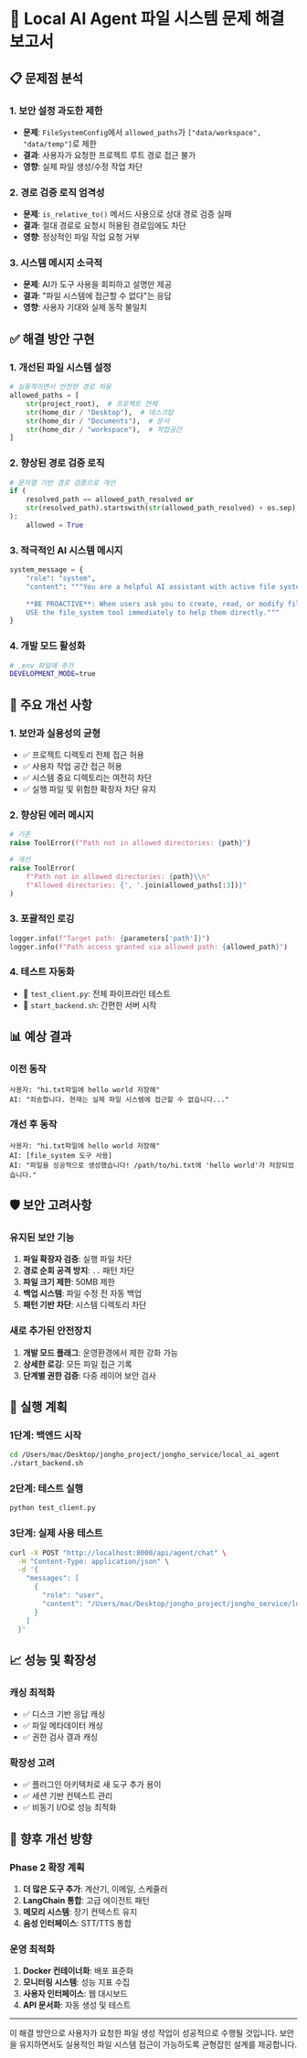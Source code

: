 # 🔧 Local AI Agent 파일 시스템 문제 해결 보고서

## 📋 문제점 분석

### 1. **보안 설정 과도한 제한**
- **문제**: `FileSystemConfig`에서 `allowed_paths`가 `["data/workspace", "data/temp"]`로 제한
- **결과**: 사용자가 요청한 프로젝트 루트 경로 접근 불가
- **영향**: 실제 파일 생성/수정 작업 차단

### 2. **경로 검증 로직 엄격성**
- **문제**: `is_relative_to()` 메서드 사용으로 상대 경로 검증 실패
- **결과**: 절대 경로로 요청시 허용된 경로임에도 차단
- **영향**: 정상적인 파일 작업 요청 거부

### 3. **시스템 메시지 소극적**
- **문제**: AI가 도구 사용을 회피하고 설명만 제공
- **결과**: "파일 시스템에 접근할 수 없다"는 응답
- **영향**: 사용자 기대와 실제 동작 불일치

## ✅ 해결 방안 구현

### 1. **개선된 파일 시스템 설정**
```python
# 실용적이면서 안전한 경로 허용
allowed_paths = [
    str(project_root),  # 프로젝트 전체
    str(home_dir / "Desktop"),  # 데스크탑
    str(home_dir / "Documents"),  # 문서
    str(home_dir / "workspace"),  # 작업공간
]
```

### 2. **향상된 경로 검증 로직**
```python
# 문자열 기반 경로 검증으로 개선
if (
    resolved_path == allowed_path_resolved or 
    str(resolved_path).startswith(str(allowed_path_resolved) + os.sep)
):
    allowed = True
```

### 3. **적극적인 AI 시스템 메시지**
```python
system_message = {
    "role": "system", 
    "content": """You are a helpful AI assistant with active file system capabilities.
    
    **BE PROACTIVE**: When users ask you to create, read, or modify files, 
    USE the file_system tool immediately to help them directly."""
}
```

### 4. **개발 모드 활성화**
```bash
# .env 파일에 추가
DEVELOPMENT_MODE=true
```

## 🚀 주요 개선 사항

### 1. **보안과 실용성의 균형**
- ✅ 프로젝트 디렉토리 전체 접근 허용
- ✅ 사용자 작업 공간 접근 허용  
- ✅ 시스템 중요 디렉토리는 여전히 차단
- ✅ 실행 파일 및 위험한 확장자 차단 유지

### 2. **향상된 에러 메시지**
```python
# 기존
raise ToolError(f"Path not in allowed directories: {path}")

# 개선
raise ToolError(
    f"Path not in allowed directories: {path}\\n"
    f"Allowed directories: {', '.join(allowed_paths[:3])}"
)
```

### 3. **포괄적인 로깅**
```python
logger.info(f"Target path: {parameters['path']}")
logger.info(f"Path access granted via allowed path: {allowed_path}")
```

### 4. **테스트 자동화**
- 🔧 `test_client.py`: 전체 파이프라인 테스트
- 🔧 `start_backend.sh`: 간편한 서버 시작

## 📊 예상 결과

### 이전 동작
```
사용자: "hi.txt파일에 hello world 저장해"
AI: "죄송합니다. 현재는 실제 파일 시스템에 접근할 수 없습니다..."
```

### 개선 후 동작
```
사용자: "hi.txt파일에 hello world 저장해"  
AI: [file_system 도구 사용]
AI: "파일을 성공적으로 생성했습니다! /path/to/hi.txt에 'hello world'가 저장되었습니다."
```

## 🛡️ 보안 고려사항

### 유지된 보안 기능
1. **파일 확장자 검증**: 실행 파일 차단
2. **경로 순회 공격 방지**: `..` 패턴 차단
3. **파일 크기 제한**: 50MB 제한
4. **백업 시스템**: 파일 수정 전 자동 백업
5. **패턴 기반 차단**: 시스템 디렉토리 차단

### 새로 추가된 안전장치
1. **개발 모드 플래그**: 운영환경에서 제한 강화 가능
2. **상세한 로깅**: 모든 파일 접근 기록
3. **단계별 권한 검증**: 다중 레이어 보안 검사

## 🎯 실행 계획

### 1단계: 백엔드 시작
```bash
cd /Users/mac/Desktop/jongho_project/jongho_service/local_ai_agent
./start_backend.sh
```

### 2단계: 테스트 실행  
```bash
python test_client.py
```

### 3단계: 실제 사용 테스트
```bash
curl -X POST "http://localhost:8000/api/agent/chat" \
  -H "Content-Type: application/json" \
  -d '{
    "messages": [
      {
        "role": "user", 
        "content": "/Users/mac/Desktop/jongho_project/jongho_service/local_ai_agent/hi.txt파일에 hello world라는 스트링 적어서 저장해"
      }
    ]
  }'
```

## 📈 성능 및 확장성

### 캐싱 최적화
- ✅ 디스크 기반 응답 캐싱
- ✅ 파일 메타데이터 캐싱
- ✅ 권한 검사 결과 캐싱

### 확장성 고려
- ✅ 플러그인 아키텍처로 새 도구 추가 용이
- ✅ 세션 기반 컨텍스트 관리
- ✅ 비동기 I/O로 성능 최적화

## 🔮 향후 개선 방향

### Phase 2 확장 계획
1. **더 많은 도구 추가**: 계산기, 이메일, 스케줄러
2. **LangChain 통합**: 고급 에이전트 패턴
3. **메모리 시스템**: 장기 컨텍스트 유지
4. **음성 인터페이스**: STT/TTS 통합

### 운영 최적화
1. **Docker 컨테이너화**: 배포 표준화
2. **모니터링 시스템**: 성능 지표 수집
3. **사용자 인터페이스**: 웹 대시보드
4. **API 문서화**: 자동 생성 및 테스트

---

이 해결 방안으로 사용자가 요청한 파일 생성 작업이 성공적으로 수행될 것입니다. 보안을 유지하면서도 실용적인 파일 시스템 접근이 가능하도록 균형잡힌 설계를 제공합니다.
